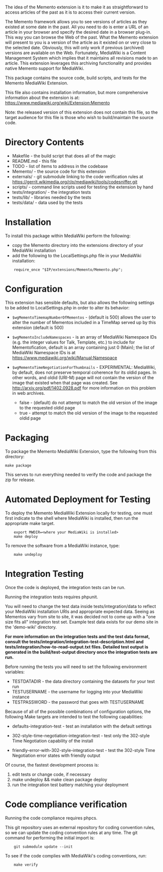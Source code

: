 The idea of the Memento extension is it to make it as straightforward to access articles of the past as it is to access their current version.

The Memento framework allows you to see versions of articles as they existed at some date in the past. All you need to do is enter a URL of an article in your browser and specify the desired date in a browser plug-in. This way you can browse the Web of the past. What the Memento extension will present to you is a version of the article as it existed on or very close to the selected date. Obviously, this will only work if previous (archived) versions are available on the Web. Fortunately, MediaWiki is a Content Management System which implies that it maintains all revisions made to an article. This extension leverages this archiving functionality and provides native Memento support for MediaWiki.

This package contains the source code, build scripts, and tests for the Memento MediaWiki Extension.

This file also contains installation information, but more comprehensive information about the extension is at:  https://www.mediawiki.org/wiki/Extension:Memento

Note: the released version of this extension does not contain this file, so the target audience for this file is those who wish to build/maintain the source code.

# Directory Contents

* Makefile - the build script that does all of the magic
* README.md - this file
* TODO - list of items to address in the codebase
* Memento/ - the source code for this extension
* externals/ - git submodule linking to the code verification rules at https://gerrit.wikimedia.org/r/p/mediawiki/tools/codesniffer.git
* scripts/ - command line scripts used for testing the extension by hand
* tests/integration/ - the integration tests
* tests/lib/ - libraries needed by the tests
* tests/data/ - data used by the tests


# Installation

To install this package within MediaWiki perform the following:
* copy the Memento directory into the extensions directory of your MediaWiki installation
* add the following to the LocalSettings.php file in your MediaWiki installation:
```
    require_once "$IP/extensions/Memento/Memento.php";
```

# Configuration

This extension has sensible defaults, but also allows the following settings to be added to LocalSettings.php in order to alter its behavior:

* `$wgMementoTimemapNumberOfMementos` - (default is 500) allows the user to alter the number of Mementos included in a TimeMap served up by this extension (default is 500)

* `$wgMementoIncludeNamespaces` - is an array of MediaWiki Namespace IDs (e.g. the integer values for Talk, Template, etc.) to include for Mementofication, default is an array containing just 0 (Main); the list of MediaWiki Namespace IDs is at https://www.mediawiki.org/wiki/Manual:Namespace

* `$wgMementoTimeNegotiationForThumbnails` - EXPERIMENTAL: MediaWiki, by default, does not preserve temporal coherence for its oldid pages.  In other words, and oldid (URI-M) page will not contain the version of the image that existed when that page was created.  See http://arxiv.org/pdf/1402.0928.pdf for more information on this problem in web archives.
    * false - (default) do not attempt to match the old version of the image to the requested oldid page
    * true - attempt to match the old version of the image to the requested oldid page

# Packaging

To package the Memento MediaWiki Extension, type the following 
from this directory:

    make package

This serves to run everything needed to verify the code and package the zip for release.

# Automated Deployment for Testing

To deploy the Memento MediaWiki Extension locally for testing, one must first indicate to the shell where MediaWiki is installed, then run the appropriate make target.

```
    export MWDIR=<where your MediaWiki is installed>
    make deploy
```

To remove the software from a MediaWiki instance, type:

```
    make undeploy
```

# Integration Testing

Once the code is deployed, the integration tests can be run.

Running the integration tests requires phpunit.

You will need to change the test data inside tests/integration/data to reflect your MediaWiki installation URIs and appropriate expected data.  Seeing as Mementos vary from site to site, it was decided not to come up with a "one size fits all" integration test set.  Example test data exists for our demo site in the 'demo-wiki' directory.

**For more information on the integration tests and the test data format, consult the tests/integration/integration-test-description.html and tests/integration/how-to-read-output.txt files.  Detailed test output is generated in the build/test-output directory once the integration tests are run.**

Before running the tests you will need to set the following environment variables:
* TESTDATADIR - the data directory containing the datasets for your test run
* TESTUSERNAME - the username for logging into your MediaWiki instance
* TESTPASSWORD - the password that goes with TESTUSERNAME

Because of all of the possible combinations of configuration options, the following Make targets are intended to test the following capabilities:

* defaults-integration-test - test an installation with the default settings

* 302-style-time-negotiation-integration-test - test only the 302-style Time Negotiation capability of the install

* friendly-error-with-302-style-integration-test - test the 302-style Time Negotiation error states with friendly output

Of course, the fastest development process is:

1. edit tests or change code, if necessary
2. make undeploy && make clean package deploy
3. run the integration test battery matching your deployment

# Code compliance verification

Running the code compliance requires phpcs.

This git repository uses an external repository for coding convention rules, so we can update the coding convention rules at any time.  The git command for performing the initial import is:

```
    git submodule update --init
```

To see if the code complies with MediaWiki's coding conventions, run:

```
    make verify
```
